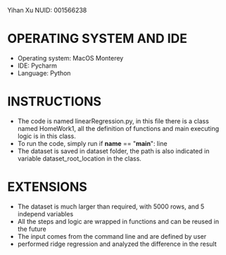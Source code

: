 Yihan Xu
NUID: 001566238

# OPERATING SYSTEM AND IDE
- Operating system: MacOS Monterey
- IDE: Pycharm
- Language: Python

# INSTRUCTIONS
- The code is named linearRegression.py, in this file there is a class named HomeWork1, all the definition of functions and main executing logic is in this class.
- To run the code, simply run if __name__ == "__main__": line
- The dataset is saved in dataset folder, the path is also indicated in variable dataset_root_location in the class.

# EXTENSIONS
- The dataset is much larger than required, with 5000 rows, and 5 independ variables
- All the steps and logic are wrapped in functions and can be reused in the future
- The input comes from the command line and are defined by user
- performed ridge regression and analyzed the difference in the result
